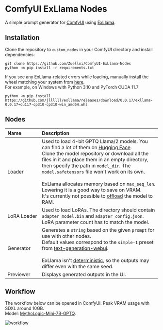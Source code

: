 # ComfyUI ExLlama Nodes
A simple prompt generator for [ComfyUI](https://github.com/comfyanonymous/ComfyUI) using [ExLlama](https://github.com/turboderp/exllama).

## Installation
Clone the repository to `custom_nodes` in your ComfyUI directory and install dependencies:
```
git clone https://github.com/Zuellni/ComfyUI-ExLlama-Nodes
python -m pip install -r requirements.txt
```

If you see any ExLlama-related errors while loading, manually install the wheel matching your system from [here](https://github.com/jllllll/exllama/releases/latest).<br>
For example, on Windows with Python 3.10 and PyTorch CUDA 11.7:
```
python -m pip install https://github.com/jllllll/exllama/releases/download/0.0.17/exllama-0.0.17+cu117-cp310-cp310-win_amd64.whl
```

## Nodes
Name | Description
:--- | :---
Loader | Used to load 4-bit GPTQ Llama/2 models. You can find a lot of them on [Hugging Face](https://huggingface.co/TheBloke).<br>Clone the model repository or download all the files in it and place them in an empty directory, then specify the path in `model_dir`. The `model.safetensors` file won't work on its own.<br><br>ExLlama allocates memory based on `max_seq_len`. Lowering it is a good way to save on VRAM.<br>It's currently not possible to [offload](https://github.com/turboderp/exllama/issues/177) the model to RAM.
LoRA&nbsp;Loader | Used to load LoRAs. The directory should contain `adapter_model.bin` and `adapter_config.json`.<br>LoRA parameter count has to match the model.
Generator | Generates a `string` based on the given `prompt` for use with other nodes.<br>Default values correspond to the `simple-1` preset from [text-generation-webui](https://github.com/oobabooga/text-generation-webui).<br><br>ExLlama isn't [deterministic](https://github.com/turboderp/exllama/issues/201), so the outputs may differ even with the same seed.
Previewer | Displays generated outputs in the UI.

## Workflow
The workflow below can be opened in ComfyUI. Peak VRAM usage with SDXL around 10GB.<br>
Model: [MythoLogic-Mini-7B-GPTQ](https://huggingface.co/TheBloke/MythoLogic-Mini-7B-GPTQ).

![workflow](https://github.com/Zuellni/ComfyUI-ExLlama-Nodes/assets/123005779/b0bfd1f5-c981-4aaa-9a15-9f208387f0d5)
